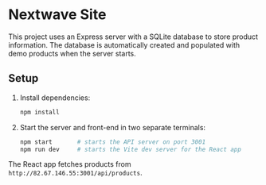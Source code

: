 # Nextwave Site

This project uses an Express server with a SQLite database to store product information. The database is automatically created and populated with demo products when the server starts.

## Setup

1. Install dependencies:
   ```bash
   npm install
   ```
2. Start the server and front-end in two separate terminals:
   ```bash
   npm start       # starts the API server on port 3001
   npm run dev     # starts the Vite dev server for the React app
   ```

The React app fetches products from `http://82.67.146.55:3001/api/products`.
